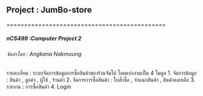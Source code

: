 ## Project : JumBo-store
=============================================

##### nCS499 :Computer Project 2
###### จัดทำโดย : Angkana Nakmoung

รายละเอียด : ระบบจัดการข้อมูลการซื้อสินค้าของร้านจัมโบ้  โดยแบ่งงานเป็น 4 โมดูล
            1. จัดการข้อมูล : สินค้า , ลูกค้า , ผู้ใช้ , ร้านค้า
            2. จัดการการซื้อสินค้า : ใบสั่งซื้อ , จำแนกสินค้า , สินค้าคงเหลือ
            3. รายงาน : การซื้อสินค้า 
            4. Login
